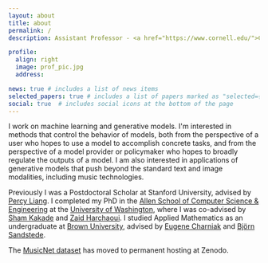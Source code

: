 ```yaml
---
layout: about
title: about
permalink: /
description: Assistant Professor - <a href="https://www.cornell.edu/">Cornell University</a> - <a href="https://cs.cornell.edu/">Computer Science</a>.

profile:
  align: right
  image: prof_pic.jpg
  address:

news: true # includes a list of news items
selected_papers: true # includes a list of papers marked as "selected={true}"
social: true  # includes social icons at the bottom of the page
---
```


I work on machine learning and generative models. I'm interested in methods that control the behavior of models, both from the perspective of a user who hopes to use a model to accomplish concrete tasks, and from the perspective of a model provider or policymaker who hopes to broadly regulate the outputs of a model. I am also interested in applications of generative models that push beyond the standard text and image modalities, including music technologies.

Previously I was a Postdoctoral Scholar at Stanford University, advised by <a href="https://cs.stanford.edu/~pliang/">Percy Liang</a>. I completed my PhD in the <a href="http://www.cs.washington.edu">Allen School of Computer Science & Engineering</a> at the <a href="http://www.washington.edu/">University of Washington</a>, where I was co-advised by <a href="https://sham.seas.harvard.edu/">Sham Kakade</a> and <a href="https://faculty.washington.edu/zaid/">Zaid Harchaoui</a>. I studied Applied Mathematics as an undergraduate at <a href="https://www.brown.edu/">Brown University</a>, advised by <a href="http://cs.brown.edu/people/echarnia/">Eugene Charniak</a> and <a href="http://bjornsandstede.com/">Bj&ouml;rn Sandstede</a>.

<!--<b>Prospective students:</b> I am recruiting students to join my group starting Fall 2025! Please <a href="https://www.cs.cornell.edu/phd/admissions">apply</a> to the Cornell CS PhD program. I plan to admit multiple PhD students this year interested in generative models, music technologies, or both.-->

The <a href="https://zenodo.org/record/5120004#.YXDPwKBlBpQ">MusicNet dataset</a> has moved to permanent hosting at Zenodo.
